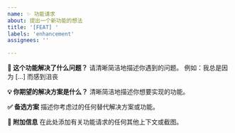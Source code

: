 ```yaml
---
name: ✨ 功能请求
about: 提出一个新功能的想法
title: '[FEAT] '
labels: 'enhancement'
assignees: ''

---
```


**🤔 这个功能解决了什么问题？**
请清晰简洁地描述你遇到的问题。 例如：我总是因为 [...] 而感到沮丧

**💡 你期望的解决方案是什么？**
清晰简洁地描述你想要实现的功能。

**✅ 备选方案**
描述你考虑过的任何替代解决方案或功能。

**📝 附加信息**
在此处添加有关功能请求的任何其他上下文或截图。